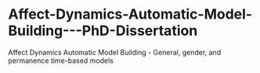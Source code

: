 # Affect-Dynamics-Automatic-Model-Building---PhD-Dissertation
Affect Dynamics Automatic Model Building - General, gender, and permanence time-based models
